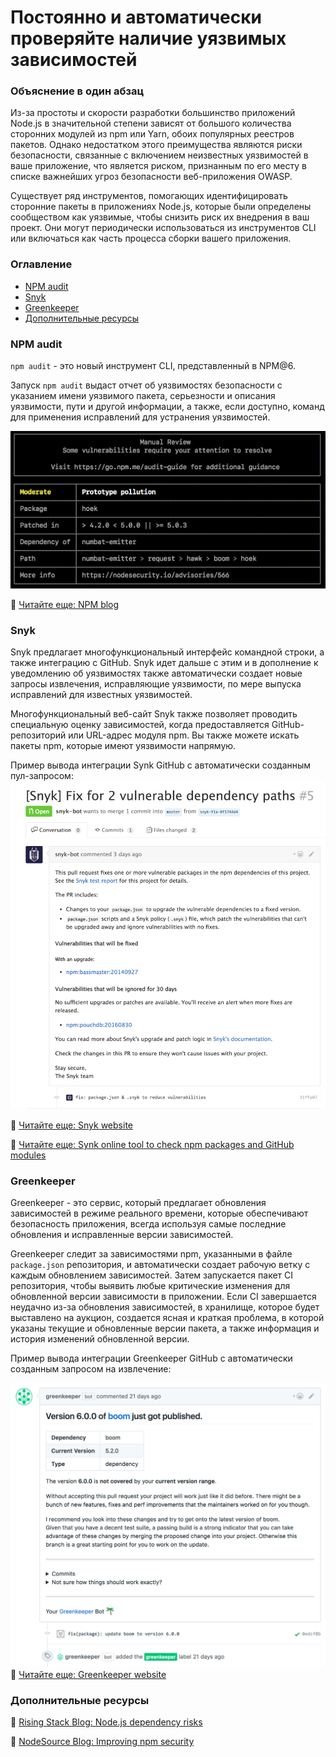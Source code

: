 # Постоянно и автоматически проверяйте наличие уязвимых зависимостей

### Объяснение в один абзац

Из-за простоты и скорости разработки большинство приложений Node.js в значительной степени зависят от большого количества сторонних модулей из npm или Yarn, обоих популярных реестров пакетов. Однако недостатком этого преимущества являются риски безопасности, связанные с включением неизвестных уязвимостей в ваше приложение, что является риском, признанным по его месту в списке важнейших угроз безопасности веб-приложения OWASP.

Существует ряд инструментов, помогающих идентифицировать сторонние пакеты в приложениях Node.js, которые были определены сообществом как уязвимые, чтобы снизить риск их внедрения в ваш проект. Они могут периодически использоваться из инструментов CLI или включаться как часть процесса сборки вашего приложения.

### Оглавление

- [NPM audit](#npm-audit)
- [Snyk](#snyk)
- [Greenkeeper](#greenkeeper)
- [Дополнительные ресурсы](#дополнительные-ресурсы)

### NPM audit

`npm audit` - это новый инструмент CLI, представленный в NPM@6.

Запуск `npm audit` выдаст отчет об уязвимостях безопасности с указанием имени уязвимого пакета, серьезности и описания уязвимости, пути и другой информации, а также, если доступно, команд для применения исправлений для устранения уязвимостей.

![npm audit example](../../assets/images/npm-audit.png)

🔗 [Читайте еще: NPM blog](https://docs.npmjs.com/getting-started/running-a-security-audit)

### Snyk

Snyk предлагает многофункциональный интерфейс командной строки, а также интеграцию с GitHub. Snyk идет дальше с этим и в дополнение к уведомлению об уязвимостях также автоматически создает новые запросы извлечения, исправляющие уязвимости, по мере выпуска исправлений для известных уязвимостей.

Многофункциональный веб-сайт Snyk также позволяет проводить специальную оценку зависимостей, когда предоставляется GitHub-репозиторий или URL-адрес модуля npm. Вы также можете искать пакеты npm, которые имеют уязвимости напрямую.

Пример вывода интеграции Synk GitHub с автоматически созданным пул-запросом:
![synk GitHub example](../../assets/images/snyk.png)

🔗 [Читайте еще: Snyk website](https://snyk.io/)

🔗 [Читайте еще: Synk online tool to check npm packages and GitHub modules](https://snyk.io/test)

### Greenkeeper

Greenkeeper - это сервис, который предлагает обновления зависимостей в режиме реального времени, которые обеспечивают безопасность приложения, всегда используя самые последние обновления и исправленные версии зависимостей.

Greenkeeper следит за зависимостями npm, указанными в файле `package.json` репозитория, и автоматически создает рабочую ветку с каждым обновлением зависимостей. Затем запускается пакет CI репозитория, чтобы выявить любые критические изменения для обновленной версии зависимости в приложении. Если CI завершается неудачно из-за обновления зависимостей, в хранилище, которое будет выставлено на аукцион, создается ясная и краткая проблема, в которой указаны текущие и обновленные версии пакета, а также информация и история изменений обновленной версии.

Пример вывода интеграции Greenkeeper GitHub с автоматически созданным запросом на извлечение:

![synk github example](../../assets/images/greenkeeper.png)
🔗 [Читайте еще: Greenkeeper website](https://greenkeeper.io/)

### Дополнительные ресурсы

🔗 [Rising Stack Blog: Node.js dependency risks](https://blog.risingstack.com/controlling-node-js-security-risk-npm-dependencies/)

🔗 [NodeSource Blog: Improving npm security](https://nodesource.com/blog/how-to-reduce-risk-and-improve-security-around-npm)
